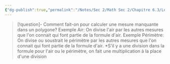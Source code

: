 ```yaml
---
{"dg-publish":true,"permalink":"/Notes/Sec 2/Math Sec 2/Chapitre 6.3/Le calcul d'une mesure manquante/"}
---
```



>[!question]- Comment fait-on pour calculer une mesure manquante dans un polygone?
>Exemple Air: On divise l'air par les autres mesures que l'on connait qui font partie de la formule d'air.
>Exemple Périmètre: On divise ou soustrait le périmètre par les autres mesures que l'on connait qui font partie de la formule d'air.
>*S'il y a une division dans la formule pour l'air ou le périmètre, on fait une multiplication à la place d'une division

